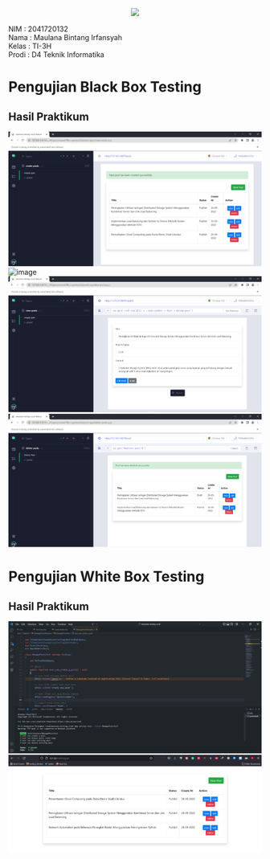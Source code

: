 <p align="center"><a href="https://laravel.com" target="_blank"><img src="https://raw.githubusercontent.com/laravel/art/master/logo-lockup/5%20SVG/2%20CMYK/1%20Full%20Color/laravel-logolockup-cmyk-red.svg" width="400"></a></p>

NIM   : 2041720132 <br>
Nama  : Maulana Bintang Irfansyah <br>
Kelas : TI-3H <br>
Prodi : D4 Teknik Informatika <br>

# Pengujian Black Box Testing

## Hasil Praktikum

![image](images/create.png)
<br>
![image](images/edit.png)
<br>
![image](images/view.png)
<br>
![image](images/delete.png)

# Pengujian White Box Testing

## Hasil Praktikum

![image](images/code_lana_test.png)
<br>
![image](images/web_lana_crud.png)



